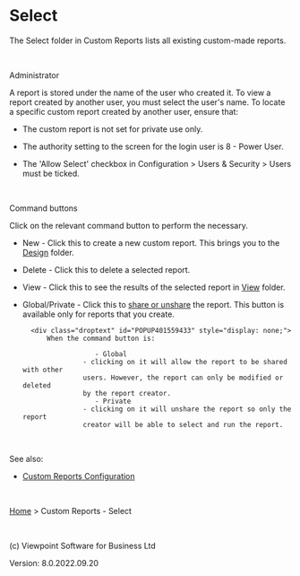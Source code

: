 




# <span class="Bold" style="font-style: normal;">Select</span>
The Select folder in Custom Reports lists all existing custom-made reports.

&nbsp;

Administrator

A report is stored under the name of the user who created it. To view 
 a report created by another user, you must select the user's name. To 
 locate a specific custom report created by another user, ensure that:

	

- The custom report is not set for private use only.

	

- The authority setting to the screen for the login user is 8 
    	 - Power User.

	

- The 'Allow Select' checkbox in Configuration &gt; Users &amp; 
    	 Security &gt; Users must be ticked.

&nbsp;

Command buttons

Click on the relevant command button to perform the necessary.

	

- <span class="hcp2">New</span> - Click this to 
    	 create a new custom report. This brings you to the [Design](file:///c:/temp/0457b882-c844-4314-8878-ce1a9c2207bd/input/Custom_Reports_-_Design.htm) 
    	 folder.

	

- <span class="hcp2">Delete</span> - Click this 
    	 to delete a selected report.

	

- <span class="hcp2">View</span> - Click this to 
    	 see the results of the selected report in [View](file:///c:/temp/0457b882-c844-4314-8878-ce1a9c2207bd/input/Custom_Reports_-_View.htm) 
    	 folder.

	

- <span class="hcp2">Global/Private</span> - Click 
    	 this to [share 
    	 or unshare](javascript:TextPopup(this)) the report. This button is available 
    	 only for reports that you create.
    
    	<div class="droptext" id="POPUP401559433" style="display: none;">
    		When the command button is:
    		
        			    - Global 
        			 - clicking on it will allow the report to be shared with other 
        			 users. However, the report can only be modified or deleted 
        			 by the report creator.
        			    - Private 
        			 - clicking on it will unshare the report so only the report 
        			 creator will be able to select and run the report.
        		
     </div>

&nbsp;

See also:

	

- [Custom 
    	 Reports Configuration](file:///c:/temp/0457b882-c844-4314-8878-ce1a9c2207bd/Configuration/Custom_Reports_Configuration.htm)


 
&nbsp;

[Home](file:///c:/temp/0457b882-c844-4314-8878-ce1a9c2207bd/input/Copyright_Notice.htm) &gt; Custom Reports - Select
 
&nbsp;
 
(c) Viewpoint Software for 
 Business Ltd
 
Version: 8.0.2022.09.20




